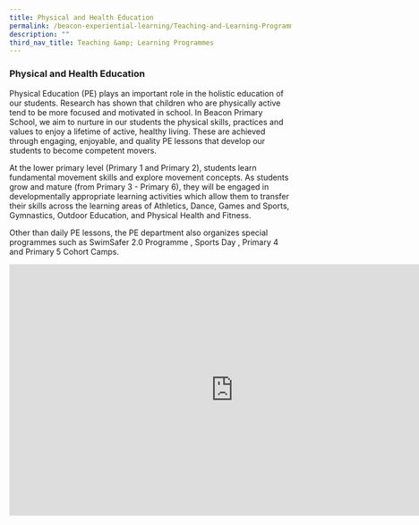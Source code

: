 ```yaml
---
title: Physical and Health Education
permalink: /beacon-experiential-learning/Teaching-and-Learning-Programmes/pe/
description: ""
third_nav_title: Teaching &amp; Learning Programmes
---
```

### Physical and Health Education

Physical Education (PE) plays an important role in the holistic education of our students. Research has shown that children who are physically active tend to be more focused and motivated in school. In Beacon Primary School, we aim to nurture in our students the physical skills, practices and values to enjoy a lifetime of active, healthy living. These are achieved through engaging, enjoyable, and quality PE lessons that develop our students to become competent movers.

At the lower primary level (Primary 1 and Primary 2), students learn fundamental movement skills and explore movement concepts. As students grow and mature (from Primary 3 - Primary 6), they will be engaged in developmentally appropriate learning activities which allow them to transfer their skills across the learning areas of Athletics, Dance, Games and Sports, Gymnastics, Outdoor Education, and Physical Health and Fitness.

Other than daily PE lessons, the PE department also organizes special programmes such as SwimSafer 2.0 Programme , Sports Day , Primary 4 and Primary 5 Cohort Camps.

<iframe allowfullscreen="true" height="450" width="800" frameborder="0" src="https://docs.google.com/presentation/d/e/2PACX-1vQssDvBewnOcbRFXz9s_6bXjUo6w17lBBBAAnK9MJ4VgDgY7Hg9K6CW2djzewLvfC3H6gZbup_TvrbA/embed?start=false&amp;loop=false&amp;delayms=3000"></iframe>